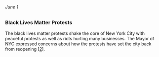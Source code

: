 ###### June 1

### Black Lives Matter Protests

The black lives matter protests shake the core of New York City with peaceful protests as well as riots hurting many businesses. The Mayor of NYC expressed concerns about how the protests have set the city back from reopening [[2]](https://abcnews.go.com/US/News/timeline-100-days-york-gov-andrew-cuomos-covid/story?id=71292880). 